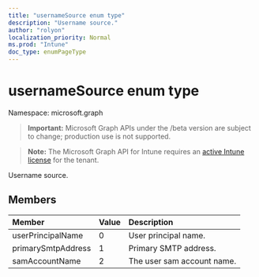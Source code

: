 ```yaml
---
title: "usernameSource enum type"
description: "Username source."
author: "rolyon"
localization_priority: Normal
ms.prod: "Intune"
doc_type: enumPageType
---
```


# usernameSource enum type

Namespace: microsoft.graph

> **Important:** Microsoft Graph APIs under the /beta version are subject to change; production use is not supported.

> **Note:** The Microsoft Graph API for Intune requires an [active Intune license](https://go.microsoft.com/fwlink/?linkid=839381) for the tenant.

Username source.

## Members
|Member|Value|Description|
|:---|:---|:---|
|userPrincipalName|0|User principal name.|
|primarySmtpAddress|1|Primary SMTP address.|
|samAccountName|2|The user sam account name.|



